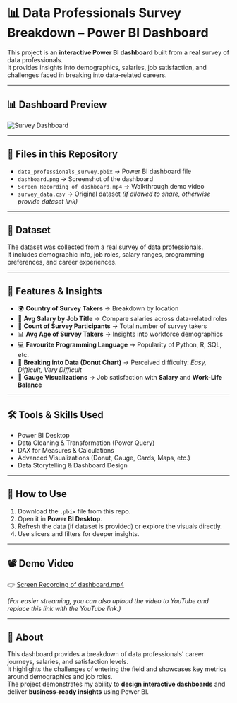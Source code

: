 # 📊 Data Professionals Survey Breakdown – Power BI Dashboard

This project is an **interactive Power BI dashboard** built from a real survey of data professionals.  
It provides insights into demographics, salaries, job satisfaction, and challenges faced in breaking into data-related careers.  

---

## 📊 Dashboard Preview
![Survey Dashboard](dashboard.png)

---

## 📂 Files in this Repository
- `data_professionals_survey.pbix` → Power BI dashboard file  
- `dashboard.png` → Screenshot of the dashboard  
- `Screen Recording of dashboard.mp4` → Walkthrough demo video  
- `survey_data.csv` → Original dataset *(if allowed to share, otherwise provide dataset link)*  

---

## 📀 Dataset
The dataset was collected from a real survey of data professionals.  
It includes demographic info, job roles, salary ranges, programming preferences, and career experiences.  

---

## 🔑 Features & Insights
- 🌍 **Country of Survey Takers** → Breakdown by location  
- 💼 **Avg Salary by Job Title** → Compare salaries across data-related roles  
- 👥 **Count of Survey Participants** → Total number of survey takers  
- 📊 **Avg Age of Survey Takers** → Insights into workforce demographics  
- 💻 **Favourite Programming Language** → Popularity of Python, R, SQL, etc.  
- 🍩 **Breaking into Data (Donut Chart)** → Perceived difficulty: *Easy, Difficult, Very Difficult*  
- 🎯 **Gauge Visualizations** → Job satisfaction with **Salary** and **Work-Life Balance**  

---

## 🛠️ Tools & Skills Used
- Power BI Desktop  
- Data Cleaning & Transformation (Power Query)  
- DAX for Measures & Calculations  
- Advanced Visualizations (Donut, Gauge, Cards, Maps, etc.)  
- Data Storytelling & Dashboard Design  

---

## 🚀 How to Use
1. Download the `.pbix` file from this repo.  
2. Open it in **Power BI Desktop**.  
3. Refresh the data (if dataset is provided) or explore the visuals directly.  
4. Use slicers and filters for deeper insights.  

---

## 📽️ Demo Video
👉 [Screen Recording of dashboard.mp4](Screen%20Recording%20of%20dashboard.mp4)  

*(For easier streaming, you can also upload the video to YouTube and replace this link with the YouTube link.)*  

---

## 📌 About
This dashboard provides a breakdown of data professionals’ career journeys, salaries, and satisfaction levels.  
It highlights the challenges of entering the field and showcases key metrics around demographics and job roles.  
The project demonstrates my ability to **design interactive dashboards** and deliver **business-ready insights** using Power BI.  
